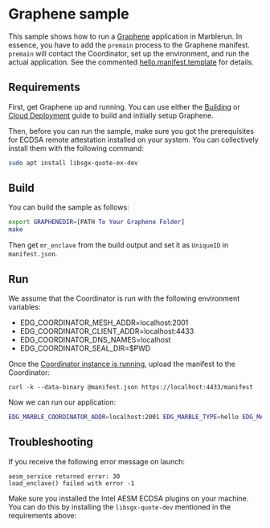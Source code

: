 # Graphene sample
This sample shows how to run a [Graphene](https://github.com/oscarlab/graphene) application in Marblerun. In essence, you have to add the `premain` process to the Graphene manifest. `premain` will contact the Coordinator, set up the environment, and run the actual application. See the commented [hello.manifest.template](hello.manifest.template) for details.
## Requirements
First, get Graphene up and running. You can use either the [Building](https://graphene.readthedocs.io/en/latest/building.html) or [Cloud Deployment](https://graphene.readthedocs.io/en/latest/cloud-deployment.html) guide to build and initially setup Graphene.

Then, before you can run the sample, make sure you got the prerequisites for ECDSA remote attestation installed on your system. You can collectively install them with the following command:
```sh
sudo apt install libsgx-quote-ex-dev
```

## Build
You can build the sample as follows:
```sh
export GRAPHENEDIR=[PATH To Your Graphene Folder]
make
```
Then get `mr_enclave` from the build output and set it as `UniqueID` in `manifest.json`.

## Run
We assume that the Coordinator is run with the following environment variables:

- EDG_COORDINATOR_MESH_ADDR=localhost:2001
- EDG_COORDINATOR_CLIENT_ADDR=localhost:4433
- EDG_COORDINATOR_DNS_NAMES=localhost
- EDG_COORDINATOR_SEAL_DIR=$PWD

Once the [Coordinator instance is running](../../BUILD.md#run-the-coordinator), upload the manifest to the Coordinator:

```
curl -k --data-binary @manifest.json https://localhost:4433/manifest
```

Now we can run our application:

```sh
EDG_MARBLE_COORDINATOR_ADDR=localhost:2001 EDG_MARBLE_TYPE=hello EDG_MARBLE_UUID_FILE=uuid EDG_MARBLE_DNS_NAMES=localhost make run
```

## Troubleshooting
If you receive the following error message on launch:

```
aesm_service returned error: 30
load_enclave() failed with error -1
```

Make sure you installed the Intel AESM ECDSA plugins on your machine. You can do this by installing the `libsgx-quote-dev` mentioned in the requirements above:
